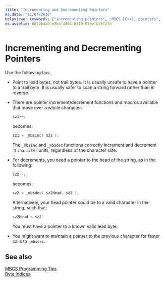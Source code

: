 ```yaml
---
title: "Incrementing and Decrementing Pointers"
ms.date: "11/04/2016"
helpviewer_keywords: ["incrementing pointers", "MBCS [C++], pointers", "pointers [C++], multibyte characters", "decrementing pointers"]
ms.assetid: 0872b4a0-e2bd-4004-8319-070efb76f2fd
---
```

# Incrementing and Decrementing Pointers

Use the following tips:

- Point to lead bytes, not trail bytes. It is usually unsafe to have a pointer to a trail byte. It is usually safer to scan a string forward rather than in reverse.

- There are pointer increment/decrement functions and macros available that move over a whole character:

    ```cpp
    sz1++;
    ```

   becomes:

    ```cpp
    sz1 = _mbsinc( sz1 );
    ```

   The `_mbsinc` and `_mbsdec` functions correctly increment and decrement in `character` units, regardless of the character size.

- For decrements, you need a pointer to the head of the string, as in the following:

    ```cpp
    sz2--;
    ```

   becomes:

    ```cpp
    sz2 = _mbsdec( sz2Head, sz2 );
    ```

   Alternatively, your head pointer could be to a valid character in the string, such that:

    ```cpp
    sz2Head < sz2
    ```

   You must have a pointer to a known valid lead byte.

- You might want to maintain a pointer to the previous character for faster calls to `_mbsdec`.

## See also

[MBCS Programming Tips](../text/mbcs-programming-tips.md)<br/>
[Byte Indices](../text/byte-indices.md)
